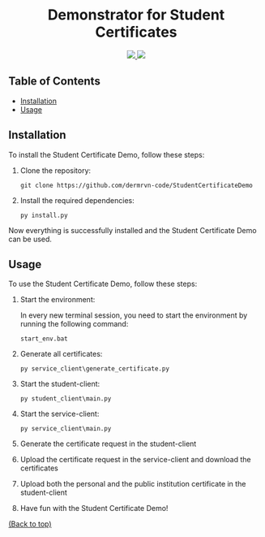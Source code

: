 <!-- @format -->

<h1 align="center">Demonstrator for Student Certificates</h1>

<p align="center">
  <a href="https://python.org/downloads/release/python-3123/">
  <a href="https://python.org/downloads/release/python-3123/">
    <img src="https://img.shields.io/badge/-Python_3.12.3-3776AB?style=for-the-badge&logo=python&logoColor=white">
  </a>
  <img src="https://img.shields.io/badge/Status-Tech_Demo-red?style=for-the-badge">
</p>

## Table of Contents

- [Installation](#installation)
- [Usage](#usage)

## Installation

To install the Student Certificate Demo, follow these steps:

1. Clone the repository:

   ```shell
   git clone https://github.com/dermrvn-code/StudentCertificateDemo
   ```

2. Install the required dependencies:

   ```shell
   py install.py
   ```

Now everything is successfully installed and the Student Certificate Demo can be used.

## Usage

To use the Student Certificate Demo, follow these steps:

1. Start the environment:

   In every new terminal session, you need to start the environment by running the following command:

   ```shell
   start_env.bat
   ```

2. Generate all certificates:

   ```shell
   py service_client\generate_certificate.py
   ```

3. Start the student-client:

   ```shell
   py student_client\main.py
   ```

4. Start the service-client:

   ```shell
   py service_client\main.py
   ```

5. Generate the certificate request in the student-client

6. Upload the certificate request in the service-client and download the certificates

7. Upload both the personal and the public institution certificate in the student-client

8. Have fun with the Student Certificate Demo!

[(Back to top)](#table-of-contents)
